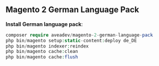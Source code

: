 ## Magento 2 German Language Pack

**Install German language pack**:

``` php
composer require aveadev/magento-2-german-language-pack
php bin/magento setup:static-content:deploy de_DE
php bin/magento indexer:reindex
php bin/magento cache:clean
php bin/magento cache:flush
```

